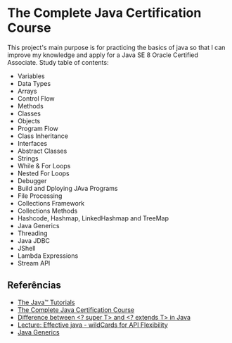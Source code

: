 # The Complete Java Certification Course
This project's main purpose is for practicing the basics of java so that I can improve my knowledge and apply for a Java SE 8 Oracle Certified Associate.
Study table of contents:
- Variables 
- Data Types
- Arrays 
- Control Flow
- Methods 
- Classes 
- Objects
- Program Flow
- Class Inheritance
- Interfaces
- Abstract Classes
- Strings
- While & For Loops 
- Nested For Loops
- Debugger
- Build and Dploying JAva Programs
- File Processing
- Collections Framework
- Collections Methods
- Hashcode, Hashmap, LinkedHashmap and TreeMap
- Java Generics
- Threading
- Java JDBC
- JShell
- Lambda Expressions
- Stream API


## Referências

 - [The Java™ Tutorials](https://docs.oracle.com/javase/tutorial/jndi/objects/serial.html)
 - [The Complete Java Certification Course](https://www.udemy.com/course/master-practical-java-development/)
 - [Difference between <? super T> and <? extends T> in Java]( https://stackoverflow.com/questions/4343202/difference-between-super-t-and-extends-t-in-java)
 - [Lecture: Effective java - wildCards for API Flexibility](https://www.youtube.com/watch?v=V1vQf4qyMXg&t=1344s)
 - [Java Generics](https://www.baeldung.com/java-generics-vs-extends-object)


